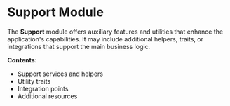 # Support Module

The **Support** module offers auxiliary features and utilities that enhance the application's capabilities.
It may include additional helpers, traits, or integrations that support the main business logic.

**Contents:**

- Support services and helpers
- Utility traits
- Integration points
- Additional resources 
